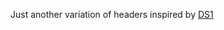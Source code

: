 Just another variation of headers inspired by [DS1](http://designsystem6946.dev-otsuka.acsitefactory.com/)



